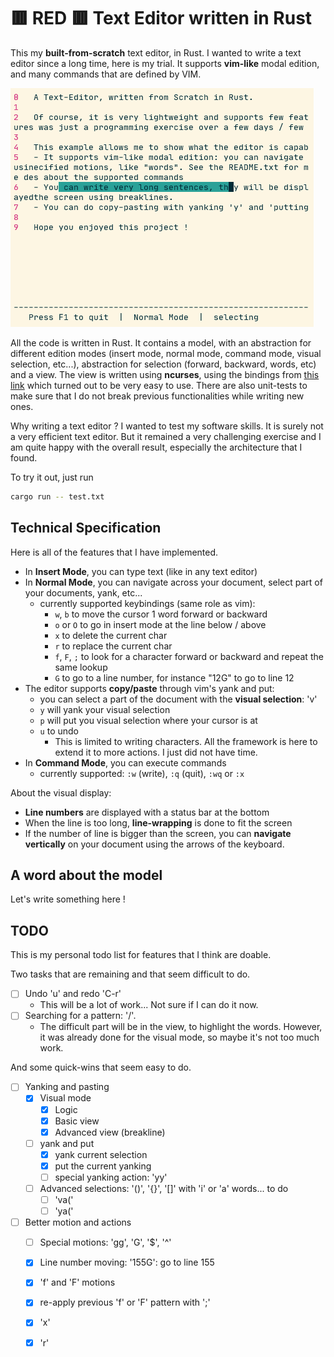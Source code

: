 # 🟥 RED 🟥 Text Editor written in Rust

This my **built-from-scratch** text editor, in Rust. I wanted to write a text editor since a long time, here is my trial. It supports **vim-like** modal edition, and many commands that are defined by VIM.

![](red.png)

All the code is written in Rust. It contains a model, with an abstraction for different edition modes (insert mode, normal mode, command mode, visual selection, etc...), abstraction for selection (forward, backward, words, etc) and a view. The view is written using **ncurses**, using the bindings from [this link](https://github.com/jeaye/ncurses-rs) which turned out to be very easy to use. There are also unit-tests to make sure that I do not break previous functionalities while writing new ones.

Why writing a text editor ? I wanted to test my software skills. It is surely not a very efficient text editor. But it remained a very challenging exercise and I am quite happy with the overall result, especially the architecture that I found.

To try it out, just run

```bash
cargo run -- test.txt
```

## Technical Specification

Here is all of the features that I have implemented.

- In **Insert Mode**, you can type text (like in any text editor)
- In **Normal Mode**, you can navigate across your document, select part of your documents, yank, etc...
	- currently supported keybindings (same role as vim):	
		- `w`, `b` to move the cursor 1 word forward or backward
		- `o` or `O` to go in insert mode at the line below / above
		- `x` to delete the current char
		- `r` to replace the current char
		- `f`, `F`, `;` to look for a character forward or backward and repeat the same lookup
		- `G` to go to a line number, for instance "12G" to go to line 12
- The editor supports **copy/paste** through vim's yank and put:
	- you can select a part of the document with the **visual selection**: 'v'
	- `y` will yank your visual selection
	- `p` will put you visual selection where your cursor is at
    - `u` to undo
		- This is limited to writing characters. All the framework is here to extend it to more actions. I just did not have time.
- In **Command Mode**, you can execute commands
	- currently supported: `:w` (write), `:q` (quit), `:wq` or `:x`

About the visual display:
- **Line numbers** are displayed with a status bar at the bottom
- When the line is too long, **line-wrapping** is done to fit the screen
- If the number of line is bigger than the screen, you can **navigate vertically** on your document using the arrows of the keyboard.

## A word about the model

Let's write something here ! 

## TODO

This is my personal todo list for features that I think are doable.

Two tasks that are remaining and that seem difficult to do.

- [ ] Undo 'u' and redo 'C-r'
	- This will be a lot of work... Not sure if I can do it now. 
- [ ] Searching for a pattern: '/'.
	- The difficult part will be in the view, to highlight the words. However, it was already done for the visual mode, so maybe it's not too much work.

And some quick-wins that seem easy to do.

- [ ] Yanking and pasting
	- [x] Visual mode
		- [x] Logic
		- [x] Basic view
		- [x] Advanced view (breakline)
	- [ ] yank and put
		- [x] yank current selection
		- [x] put the current yanking
		- [ ] special yanking action: 'yy'
	- [ ] Advanced selections: '()', '{}', '[]' with 'i' or 'a' words... to do
		- [ ] 'va('
		- [ ] 'ya('
- [ ] Better motion and actions
	- [ ] Special motions: 'gg', 'G', '$', '^'
	- [x] Line number moving: '155G': go to line 155
	- [x] 'f' and 'F' motions
	- [x] re-apply previous 'f' or 'F' pattern with ';'
	- [x] 'x'
	- [x] 'r'

